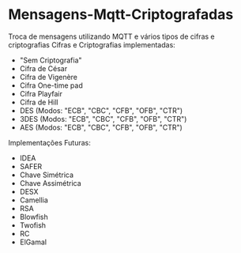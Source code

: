 # Mensagens-Mqtt-Criptografadas
Troca de mensagens utilizando MQTT e vários tipos de cifras e criptografias
Cifras e Criptografias implementadas:

* "Sem Criptografia"
* Cifra de César
* Cifra de Vigenère
* Cifra One-time pad
* Cifra Playfair
* Cifra de Hill
* DES (Modos: "ECB", "CBC", "CFB", "OFB", "CTR")
* 3DES (Modos: "ECB", "CBC", "CFB", "OFB", "CTR")
* AES (Modos: "ECB", "CBC", "CFB", "OFB", "CTR")

Implementações Futuras:
* IDEA
* SAFER
* Chave Simétrica
* Chave Assimétrica
* DESX
* Camellia
* RSA
* Blowfish
* Twofish
* RC
* ElGamal
